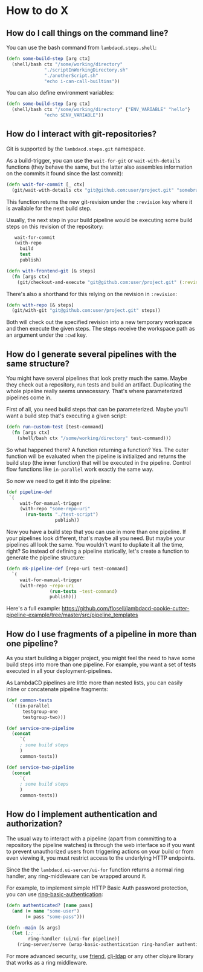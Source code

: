 # How to do X

## How do I call things on the command line?

You can use the bash command from `lambdacd.steps.shell`:
```clojure
(defn some-build-step [arg ctx]
  (shell/bash ctx "/some/working/directory"
              "./scriptInWorkingDirectory.sh"
              "./anotherScript.sh"
              "echo i-can-call-builtins"))
```

You can also define environment variables:
```clojure
(defn some-build-step [arg ctx]
  (shell/bash ctx "/some/working/directory" {"ENV_VARIABLE" "hello"}
              "echo $ENV_VARIABLE"))
```

## How do I interact with git-repositories?

Git is supported by the `lambdacd.steps.git` namespace.

As a build-trigger, you can use the `wait-for-git` or `wait-with-details` functions (they behave the same, but the latter
also assembles information on the commits it found since the last commit):

```clojure
(defn wait-for-commit [_ ctx]
  (git/wait-with-details ctx "git@github.com:user/project.git" "somebranch"))
```

This function returns the new git-revision under the `:revision` key where it is available for the next build step.

Usually, the next step in your build pipeline would be executing some build steps on this revision of the repository:

```clojure
   wait-for-commit
   (with-repo
     build
     test
     publish)
```

```clojure
(defn with-frontend-git [& steps]
  (fn [args ctx]
    (git/checkout-and-execute "git@github.com:user/project.git" (:revision args) args ctx steps)))
```

There's also a shorthand for this relying on the revision in `:revision`:

```clojure
(defn with-repo [& steps]
  (git/with-git "git@github.com:user/project.git" steps))
```

Both will check out the specified revision into a new temporary workspace and then execute the given steps.
The steps receive the workspace path as an argument under the `:cwd` key.

## How do I generate several pipelines with the same structure?

You might have several pipelines that look pretty much the same. Maybe they check out a repository, run tests and build
an artifact. Duplicating the whole pipeline really seems unnecessary. That's where parameterized pipelines come in.

First of all, you need build steps that can be parameterized. Maybe you'll want a build step that's executing a given script:

```clojure
(defn run-custom-test [test-command]
  (fn [args ctx]
    (shell/bash ctx "/some/working/directory" test-command)))
```

So what happened there? A function returning a function? Yes. The outer function will be evaluated when the pipeline is
initialized and returns the build step (the inner function) that will be executed in the pipeline. Control flow functions
 like `in-parallel` work exactly the same way.

So now we need to get it into the pipeline:

```clojure
(def pipeline-def
 `(
     wait-for-manual-trigger
     (with-repo "some-repo-uri"
       (run-tests "./test-script")
                  publish))
```

Now you have a build step that you can use in more than one pipeline. If your pipelines look different, that's maybe all
you need. But maybe your pipelines all look the same. You wouldn't want to dupliate it all the time, right? So instead
of defining a pipeline statically, let's create a function to generate the pipeline structure:

```clojure
(defn mk-pipeline-def [repo-uri test-command]
  `(
     wait-for-manual-trigger
     (with-repo ~repo-uri
                (run-tests ~test-command)
                publish)))
```

Here's a full example: https://github.com/flosell/lambdacd-cookie-cutter-pipeline-example/tree/master/src/pipeline_templates

## How do I use fragments of a pipeline in more than one pipeline?

As you start building a bigger project, you might feel the need to have some build steps into more than one pipeline.
For example, you want a set of tests executed in all your deployment-pipelines.

As LambdaCD pipelines are little more than nested lists, you can easily inline or concatenate pipeline fragments:

```clojure
(def common-tests
  `((in-parallel
      testgroup-one
      testgroup-two)))

(def service-one-pipeline
  (concat
     `(
     ; some build steps
     )
     common-tests))

(def service-two-pipeline
  (concat
     `(
     ; some build steps
     )
     common-tests))
```

## How do I implement authentication and authorization?

The usual way to interact with a pipeline (apart from committing to a repository the pipeline watches) is through the
web interface so if you want to prevent unauthorized users from triggering actions on your build or from even viewing it,
you must restrict access to the underlying HTTP endpoints.

Since the the `lambdacd.ui-server/ui-for` function returns a normal ring handler, any ring-middleware can be wrapped
around it.

For example, to implement simple HTTP Basic Auth password protection, you can use [ring-basic-authentication](https://github.com/remvee/ring-basic-authentication):
```clojure
(defn authenticated? [name pass]
  (and (= name "some-user")
       (= pass "some-pass")))

(defn -main [& args]
  (let [;; ...
        ring-handler (ui/ui-for pipeline)]
    (ring-server/serve (wrap-basic-authentication ring-handler authenticated?))))
```

For more advanced security, use [friend](https://github.com/cemerick/friend), [clj-ldap](https://github.com/pauldorman/clj-ldap)
or any other clojure library that works as a ring middleware.